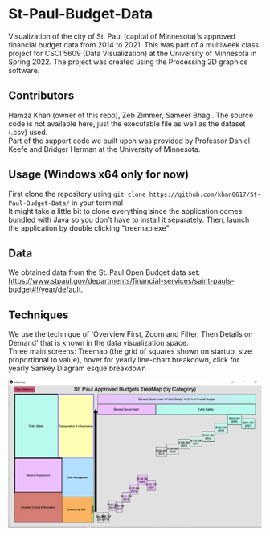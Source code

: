 # St-Paul-Budget-Data
Visualization of the city of St. Paul (capital of Minnesota)'s approved financial budget data from 2014 to 2021. This was part of a multiweek class project for CSCI 5609 (Data Visualization) at the University of Minnesota in Spring 2022. The project was created using the Processing 2D graphics software. <br/>

## Contributors
Hamza Khan (owner of this repo), Zeb Zimmer, Sameer Bhagi. The source code is not available here, just the executable file as well as the dataset (.csv) used. <br />
Part of the support code we built upon was provided by Professor Daniel Keefe and Bridger Herman at the University of Minnesota. <br />

## Usage (Windows x64 only for now)
First clone the repository using ```git clone https://github.com/khan0617/St-Paul-Budget-Data/``` in your terminal <br/>
It might take a little bit to clone everything since the application comes bundled with Java so you don't have to install it separately.
Then, launch the application by double clicking "treemap.exe" </br>

## Data
We obtained data from the St. Paul Open Budget data set: https://www.stpaul.gov/departments/financial-services/saint-pauls-budget#!/year/default. <br/>

## Techniques
We use the technique of 'Overview First, Zoom and Filter, Then Details on Demand' that is known in the data visualization space. <br/>
Three main screens: Treemap (the grid of squares shown on startup, size proportional to value), hover for yearly line-chart breakdown, click for yearly Sankey Diagram esque breakdown

![Screenshot](screenshot.PNG)


